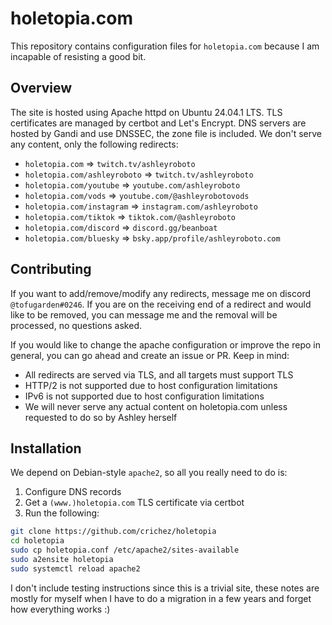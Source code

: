 # holetopia.com

This repository contains configuration files for `holetopia.com` because I am
incapable of resisting a good bit.

## Overview

The site is hosted using Apache httpd on Ubuntu 24.04.1 LTS.
TLS certificates are managed by certbot and Let's Encrypt.
DNS servers are hosted by Gandi and use DNSSEC, the zone file is included.
We don't serve any content, only the following redirects:
* `holetopia.com` => `twitch.tv/ashleyroboto`
* `holetopia.com/ashleyroboto` => `twitch.tv/ashleyroboto`
* `holetopia.com/youtube` => `youtube.com/ashleyroboto`
* `holetopia.com/vods` => `youtube.com/@ashleyrobotovods`
* `holetopia.com/instagram` => `instagram.com/ashleyroboto`
* `holetopia.com/tiktok` => `tiktok.com/@ashleyroboto`
* `holetopia.com/discord` => `discord.gg/beanboat`
* `holetopia.com/bluesky` => `bsky.app/profile/ashleyroboto.com`

## Contributing

If you want to add/remove/modify any redirects, message me on discord
`@tofugarden#0246`. If you are on the receiving end of a redirect and would
like to be removed, you can message me and the removal will be processed, no
questions asked.

If you would like to change the apache configuration or improve the repo in
general, you can go ahead and create an issue or PR. Keep in mind:
* All redirects are served via TLS, and all targets must support TLS
* HTTP/2 is not supported due to host configuration limitations
* IPv6 is not supported due to host configuration limitations
* We will never serve any actual content on holetopia.com unless requested
  to do so by Ashley herself

## Installation

We depend on Debian-style `apache2`, so all you really need to do is:
1. Configure DNS records
2. Get a `(www.)holetopia.com` TLS certificate via certbot
3. Run the following:

```sh
git clone https://github.com/crichez/holetopia
cd holetopia
sudo cp holetopia.conf /etc/apache2/sites-available
sudo a2ensite holetopia
sudo systemctl reload apache2
```

I don't include testing instructions since this is a trivial site, these notes
are mostly for myself when I have to do a migration in a few years and forget
how everything works :)
